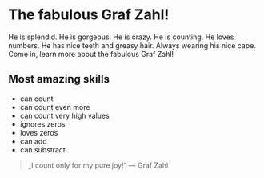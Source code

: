 # The fabulous Graf Zahl!

He is splendid. He is gorgeous. He is crazy. He is counting. He loves numbers. He has nice teeth and greasy hair. Always wearing his nice cape. Come in, learn more about the fabulous Graf Zahl!

## Most amazing skills

- can count
- can count even more
- can count very high values
- ignores zeros
- loves zeros
- can add
- can substract

> „I count only for my pure joy!“ — Graf Zahl